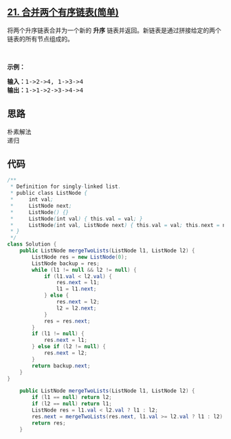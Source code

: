## [21. 合并两个有序链表(简单)](https://leetcode-cn.com/problems/merge-two-sorted-lists/)
<div class="notranslate"><p>将两个升序链表合并为一个新的 <strong>升序</strong> 链表并返回。新链表是通过拼接给定的两个链表的所有节点组成的。&nbsp;</p>

<p>&nbsp;</p>

<p><strong>示例：</strong></p>

<pre><strong>输入：</strong>1-&gt;2-&gt;4, 1-&gt;3-&gt;4
<strong>输出：</strong>1-&gt;1-&gt;2-&gt;3-&gt;4-&gt;4
</pre>
</div>

## 思路
朴素解法  
递归

## 代码
```java
/**
 * Definition for singly-linked list.
 * public class ListNode {
 *     int val;
 *     ListNode next;
 *     ListNode() {}
 *     ListNode(int val) { this.val = val; }
 *     ListNode(int val, ListNode next) { this.val = val; this.next = next; }
 * }
 */
class Solution {
    public ListNode mergeTwoLists(ListNode l1, ListNode l2) {
        ListNode res = new ListNode(0);
        ListNode backup = res;
        while (l1 != null && l2 != null) {
            if (l1.val < l2.val) {
                res.next = l1;
                l1 = l1.next;
            } else {
                res.next = l2;
                l2 = l2.next;
            }
            res = res.next;
        }
        if (l1 != null) {
            res.next = l1;
        } else if (l2 != null) {
            res.next = l2;
        }
        return backup.next;
    }
}
```

```java
    public ListNode mergeTwoLists(ListNode l1, ListNode l2) {
        if (l1 == null) return l2;
        if (l2 == null) return l1;
        ListNode res = l1.val < l2.val ? l1 : l2;
        res.next = mergeTwoLists(res.next, l1.val >= l2.val ? l1 : l2);
        return res;
    }
```
